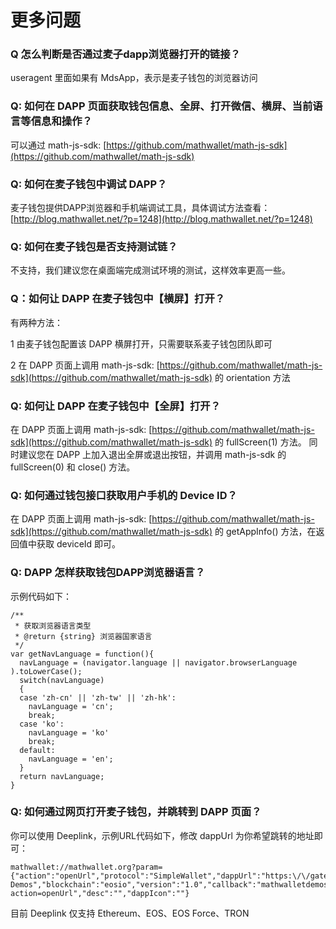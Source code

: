 # 更多问题

### Q 怎么判断是否通过麦子dapp浏览器打开的链接？

useragent 里面如果有 MdsApp，表示是麦子钱包的浏览器访问

### Q: 如何在 DAPP 页面获取钱包信息、全屏、打开微信、横屏、当前语言等信息和操作？

可以通过 math-js-sdk: [https://github.com/mathwallet/math-js-sdk](https://github.com/mathwallet/math-js-sdk)

### Q: 如何在麦子钱包中调试 DAPP？

麦子钱包提供DAPP浏览器和手机端调试工具，具体调试方法查看：[http://blog.mathwallet.net/?p=1248](http://blog.mathwallet.net/?p=1248)

### Q: 如何在麦子钱包是否支持测试链？

不支持，我们建议您在桌面端完成测试环境的测试，这样效率更高一些。

### Q：如何让 DAPP 在麦子钱包中【横屏】打开？

有两种方法：

1 由麦子钱包配置该 DAPP 横屏打开，只需要联系麦子钱包团队即可

2 在 DAPP 页面上调用 math-js-sdk: [https://github.com/mathwallet/math-js-sdk](https://github.com/mathwallet/math-js-sdk) 的 orientation 方法

### Q: 如何让 DAPP 在麦子钱包中【全屏】打开？

在 DAPP 页面上调用 math-js-sdk: [https://github.com/mathwallet/math-js-sdk](https://github.com/mathwallet/math-js-sdk) 的 fullScreen(1) 方法。
同时建议您在 DAPP 上加入退出全屏或退出按钮，并调用 math-js-sdk 的 fullScreen(0) 和 close() 方法。

### Q: 如何通过钱包接口获取用户手机的 Device ID？

在 DAPP 页面上调用 math-js-sdk: [https://github.com/mathwallet/math-js-sdk](https://github.com/mathwallet/math-js-sdk) 的 getAppInfo() 方法，在返回值中获取 deviceId 即可。

### Q: DAPP 怎样获取钱包DAPP浏览器语言？

示例代码如下：

```
/**
 * 获取浏览器语言类型
 * @return {string} 浏览器国家语言
 */
var getNavLanguage = function(){
  navLanguage = (navigator.language || navigator.browserLanguage ).toLowerCase();
  switch(navLanguage)
  {
  case 'zh-cn' || 'zh-tw' || 'zh-hk':
    navLanguage = 'cn';
    break;
  case 'ko':
    navLanguage = 'ko'
    break;
  default:
    navLanguage = 'en';
  }
  return navLanguage;
}
```

### Q: 如何通过网页打开麦子钱包，并跳转到 DAPP 页面？

你可以使用 Deeplink，示例URL代码如下，修改 dappUrl 为你希望跳转的地址即可：

```
mathwallet://mathwallet.org?param={"action":"openUrl","protocol":"SimpleWallet","dappUrl":"https:\/\/gateway.eosdt.com\/","dappName":"MathWalletSDK-Demos","blockchain":"eosio","version":"1.0","callback":"mathwalletdemos:\/\/mathwalletsdk?action=openUrl","desc":"","dappIcon":""}
```

目前 Deeplink 仅支持 Ethereum、EOS、EOS Force、TRON